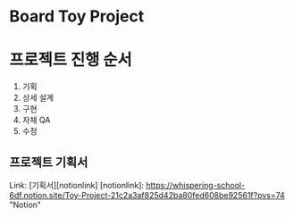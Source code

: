 Board Toy Project
================


# 프로젝트 진행 순서
1. 기획
2. 상세 설계
3. 구현
4. 자체 QA
5. 수정


프로젝트 기획서
------------------------   
Link: [기획서][notionlink]
[notionlink]: https://whispering-school-6df.notion.site/Toy-Project-21c2a3af825d42ba80fed608be92561f?pvs=74 "Notion"
